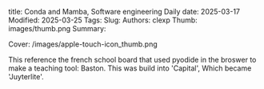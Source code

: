 title: Conda and Mamba, Software engineering Daily
date: 2025-03-17
Modified: 2025-03-25
Tags:
Slug:
Authors: clexp
Thumb: images/thumb.png
Summary:

Cover: /images/apple-touch-icon_thumb.png

This reference the french school board that used pyodide in the broswer
to make a teaching tool: Baston.
This was build into 'Capital',
Which became 'Juyterlite'.
